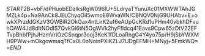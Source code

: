 $START$2B+vbF/dPHuobEDzIksRgW096lU+5LdryaTYunuXc01MXWWTAhJGMZLk4p+Na9AnCk8JELChyqOiI5wmoE8WvaWN/CBNQV0NjG9UHAbv+E+owkXPrzddGKzV3QWBiR2OkOax4ntLirK2uf6eAUpGcKRd1uPHm40vbkhDFvuhOAW4Jd8dltNOdIS7QvkGi6tN5OgWVk2hyFfldcq41Eavs9Cpw65zDtV22EFTvpBhbfPjhJHzmVriOzCSnqpr3ooj3KeK1fDLoaRngG4Y4yo75p/H9jSbYWXMH9PWw+mOkgowmaqTfCx0L0oNoinPXiKZLJ7UDgEFMH+MNyj+5FmkWQ==$END$